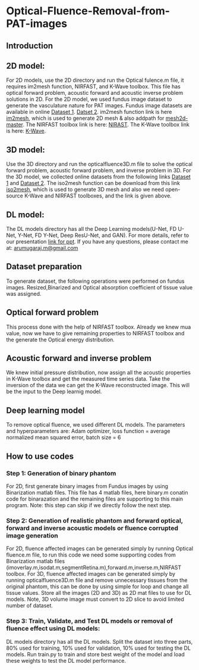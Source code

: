 # Optical-Fluence-Removal-from-PAT-images
## Introduction

## 2D model:
For 2D models, use the 2D directory and run the Optical fulence.m file, it requires im2mesh function, NIRFAST, and K-Wave toolbox. This file has optical forward problem, acoustic forward and acoustic inverse problem solutions in 2D.
For the 2D model, we used fundus image dataset to generate the vasculature nature for PAT images.
Fundus image datasets are available in online [Dataset 1](https://www.kaggle.com/linchundan/fundusimage1000).
[Datset 2](https://www5.cs.fau.de/research/data/fundus-images/). 
im2mesh function link is here [im2mesh](https://in.mathworks.com/matlabcentral/fileexchange/71772-im2mesh-2d-image-to-triangular-meshes), which is used to generate 2D mesh & also addpath for [mesh2d-master](https://in.mathworks.com/matlabcentral/fileexchange/25555-mesh2d-delaunay-based-unstructured-mesh-generation). The NIRFAST toolbox link is here: [NIRAST](https://milab.host.dartmouth.edu/nirfast/).
The K-Wave toolbox link is here: [K-Wave](http://www.k-wave.org/).


## 3D model:
Use the 3D directory and run the opticalfluence3D.m file to solve the optical forward problem, acoustic forward problem, and inverse problem in 3D. For the 3D model, we collected online datasets from the following links [Dataset 1](https://anastasio.bioengineering.illinois.edu/downloadable-content/oa-breast-database/) and [Dataset 2](https://dataverse.harvard.edu/dataset.xhtml?persistentId=doi:10.7910/DVN/KBYQQ7).
The iso2mesh function can be download from this link [iso2mesh](http://iso2mesh.sourceforge.net/cgi-bin/index.cgi), which is used to generate 3D mesh and also we need open-source K-Wave and NIRFAST toolboxes, and the link is given above. 


## DL model:
The DL models directory has all the Deep Learning models(U-Net, FD U-Net, Y-Net, FD Y-Net, Deep ResU-Net, and GAN). For more details, refer to our presentation [link for ppt](https://docs.google.com/document/d/10aMYhCaSh42JCJN-5XCa0LroZB0-yOO04gzaahiCZ0s/edit).  If you have any questions, please contact me at: arumugaraj.m@gmail.com


## Dataset preparation
To generate dataset, the following operations were performed on fundus images. Resized,Binarized and Optical absorption coefficient of tissue value was assigned.


## Optical forward problem
This process done with the help of NIRFAST toolbox. Already we knew mua value, now we have to give remaining properties to NIRFAST toolbox and the generate the Optical energy distribution.


## Acoustic forward and inverse problem
We knew initial pressure distribution, now assign all the acoustic properties in K-Wave toolbox and get the measured time series data.
Take the inversion of the data we can get the K-Wave reconstructed image. This will be the input to the Deep learnig model.


## Deep learning model
To remove optical fluence, we used different DL models. The parameters and hyperparameters are: Adam optimizer, loss function = average normalized mean squared error, batch size = 6

## How to use codes
### Step 1: Generation of binary phantom
For 2D, first generate binary images from Fundus images by using Binarization matlab files. This file has 4 matlab files, here binary.m conatin code for binarazation and the remaining files are supporting to this main program. Note: this step can skip if we directly follow the next step.
### Step 2: Generation of realistic phantom and forward optical, forward and inverse acoustic models or fluence corrupted image generation
For 2D, fluence affected images can be generated simply by running Optical fluence.m file, to run this code we need some supporting codes from Binarization matlab files (imoverlay.m,isodat.m,segmentRetina.m),forward.m,inverse.m,NIRFAST toolbox.
For 3D, fluence affected images can be generated simply by running opticalfluence3D.m file and remove unnecessary tissues from the original phantom, this can be done by using simple for loop and change all tissue values.
Store all the images (2D and 3D) as 2D mat files to use for DL models. Note, 3D volume image must convert to 2D slice to avoid limited number of dataset.
### Step 3: Train, Validate, and Test DL models or removal of fluence effect using DL models:
DL models directory has all the DL models. Split the dataset into three parts, 80% used for training, 10% used for validation, 10% used for testing the DL models. Run train.py to train and store best weight of the model and load these weights to test the DL model performance.



